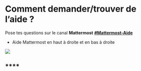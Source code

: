 # Comment demander/trouver de l’aide ?

Pose tes questions sur le canal **Mattermost** [**\#Mattermost-Aide**](https://mattermost.incubateur.net/betagouv/channels/mattermost-aide)

* Aide Mattermost en haut à droite et en bas à droite 

![](https://lh4.googleusercontent.com/buQwrmO4xx81owS1ttCJo2qhtTDRaY1fTrF_WlZLoCLHPP91pQuWuqHNr-QtmF8Ci0PmIYHp_eN2PPEKtA0KKeTuK2MBH5r6O67CkDFx10hHjuz29K_5IEtLKUs6UM-HhM6RneNp)

## \*\*\*\*

